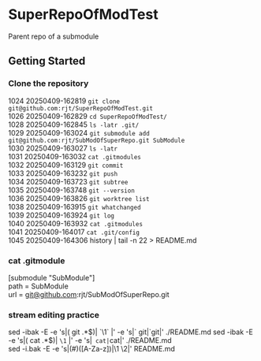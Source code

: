 # SuperRepoOfModTest     
Parent repo of a submodule     
## Getting Started     
### Clone the repository     
 1024  20250409-162819 `git clone git@github.com:rjt/SuperRepoOfModTest.git`     
 1026  20250409-162829 `cd SuperRepoOfModTest/`     
 1028  20250409-162845 `ls -latr .git/ `     
 1029  20250409-163024 `git submodule add git@github.com:rjt/SubModOfSuperRepo.git SubModule`     
 1030  20250409-163027 `ls -latr`   
 1031  20250409-163032 `cat .gitmodules `   
 1032  20250409-163129 `git commit `   
 1033  20250409-163232 `git push   `   
 1034  20250409-163723 `git subtree   `   
 1035  20250409-163748 `git --version   `   
 1036  20250409-163826 `git worktree list   `   
 1038  20250409-163915 `git whatchanged    `   
 1039  20250409-163924 `git log   `   
 1040  20250409-163932 `cat .gitmodules    `   
 1041  20250409-164017 `cat .git/config    `   
 1045  20250409-164306 history | tail -n 22 > README.md    

### cat .gitmodule  
  [submodule "SubModule"]  
  	path = SubModule   
  	url = git@github.com:rjt/SubModOfSuperRepo.git  
   
### stream editing practice   
  sed -ibak -E -e 's|( git .*$)| `\1`   |' -e 's|` git|`git|' ./README.md   
  sed -ibak -E -e 's|( cat .*$)| `\1`   |' -e 's|` cat|`cat|' ./README.md   
  sed -i.bak -E -e 's|(#)([A-Za-z])|\1 \2|' README.md 
